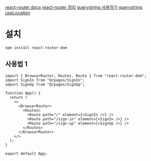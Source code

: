 [react-router docs](https://reactrouter.com/en/main)
[react-router 정리](https://velog.io/@tjdgus0528/React-Router-v6-%EC%A0%95%EB%A6%AC)
[querystring 사용하기](https://systorage.tistory.com/entry/React-React-Router-v6%EC%97%90%EC%84%9C-query-parameter-%EC%82%AC%EC%9A%A9%ED%95%98%EB%8A%94-%EB%B2%95)
[querystring useLocaiton](https://systorage.tistory.com/entry/React-React-Router-v6%EC%97%90%EC%84%9C-query-parameter-%EC%82%AC%EC%9A%A9%ED%95%98%EB%8A%94-%EB%B2%95)

# 설치

```shell
npm install react-router-dom
```

## 사용법 1

```tsx
import { BrowserRouter, Routes, Route } from "react-router-dom";
import SignIn from "@/pages/SignIn";
import SignUp from "@/pages/SignUp";

function App() {
  return (
    <>
      <BrowserRouter>
        <Routes>
          <Route path="/" element={<SignIn />} />
          <Route path="/sign-in" element={<SignIn />} />
          <Route path="/sign-up" element={<SignUp />} />
        </Routes>
      </BrowserRouter>
    </>
  );
}

export default App;
```
